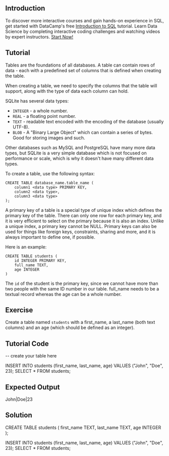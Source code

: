 Introduction
------------

To discover more interactive courses and gain hands-on experience in SQL, get started with DataCamp's free [Introduction to SQL](https://datacamp.pxf.io/5gjDNn) tutorial. Learn Data Science by completing interactive coding challenges and watching videos by expert instructors. [Start Now!](https://datacamp.pxf.io/Kjxv6a)

Tutorial
--------

Tables are the foundations of all databases. A table can contain rows of data - each with a predefined set of columns that is defined when creating the table.

When creating a table, we need to specify the columns that the table will support, along with the type of data each column can hold.

SQLite has several data types:

* `INTEGER` - a whole number.
* `REAL` - a floating point number.
* `TEXT` - readable text encoded with the encoding of the database (usually UTF-8).
* `BLOB` - A "Binary Large Object" which can contain a series of bytes. Good for storing images and such.

Other databases such as MySQL and PostgreSQL have many more data types, but SQLite is a very simple database which is not focused on performance or scale,
which is why it doesn't have many different data types.

To create a table, use the following syntax:

    CREATE TABLE database_name.table_name (
        column1 <data type> PRIMARY KEY,
        column2 <data type>,
        column3 <data type>
    );

A primary key of a table is a special type of unique index which defines the primary key of the table. There can only one row for each primary key, and
it is very efficient to select on the primary because it is also an index. Unlike a unique index, a primary key cannot be NULL. Primary keys can also
be used for things like foreign keys, constraints, sharing and more, and it is always important to define one, if possible.

Here is an example:

    CREATE TABLE students (
        id INTEGER PRIMARY KEY,
        full_name TEXT,
        age INTEGER
    )

The `id` of the student is the primary key, since we cannot have more than two people with the same ID number in our table. full_name needs to be a textual
record whereas the age can be a whole number.

Exercise
--------

Create a table named `students` with a first_name, a last_name (both text columns) and an age (which should be defined as an integer).

Tutorial Code
-------------
-- create your table here

INSERT INTO students (first_name, last_name, age) VALUES ("John", "Doe", 23);
SELECT * FROM students;

Expected Output
---------------
John|Doe|23

Solution
--------
CREATE TABLE students (
    first_name TEXT,
    last_name TEXT,
    age INTEGER
);

INSERT INTO students (first_name, last_name, age) VALUES ("John", "Doe", 23);
SELECT * FROM students;
